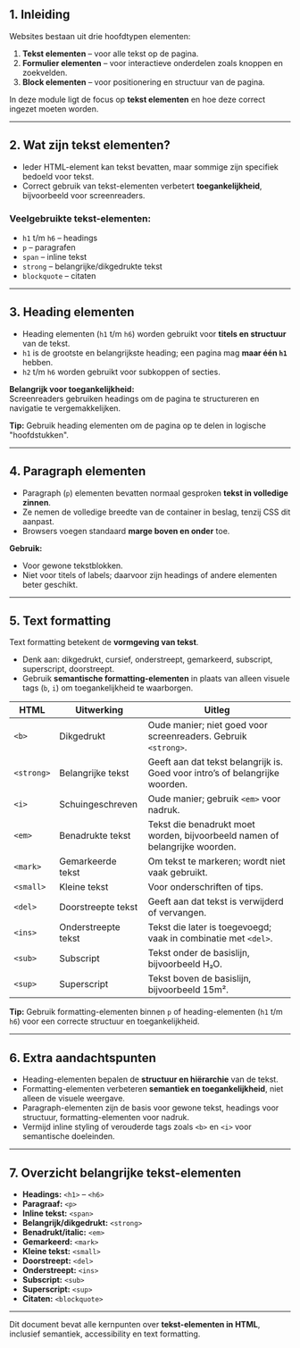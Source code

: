 ## 1. Inleiding

Websites bestaan uit drie hoofdtypen elementen:  

1. **Tekst elementen** – voor alle tekst op de pagina.  
2. **Formulier elementen** – voor interactieve onderdelen zoals knoppen en zoekvelden.  
3. **Block elementen** – voor positionering en structuur van de pagina.  

In deze module ligt de focus op **tekst elementen** en hoe deze correct ingezet moeten worden.

---

## 2. Wat zijn tekst elementen?

- Ieder HTML-element kan tekst bevatten, maar sommige zijn specifiek bedoeld voor tekst.  
- Correct gebruik van tekst-elementen verbetert **toegankelijkheid**, bijvoorbeeld voor screenreaders.  

### Veelgebruikte tekst-elementen:
- `h1` t/m `h6` – headings  
- `p` – paragrafen  
- `span` – inline tekst  
- `strong` – belangrijke/dikgedrukte tekst  
- `blockquote` – citaten  

---

## 3. Heading elementen

- Heading elementen (`h1` t/m `h6`) worden gebruikt voor **titels en structuur** van de tekst.  
- `h1` is de grootste en belangrijkste heading; een pagina mag **maar één `h1`** hebben.  
- `h2` t/m `h6` worden gebruikt voor subkoppen of secties.  

**Belangrijk voor toegankelijkheid:**  
Screenreaders gebruiken headings om de pagina te structureren en navigatie te vergemakkelijken.

**Tip:** Gebruik heading elementen om de pagina op te delen in logische "hoofdstukken".

---

## 4. Paragraph elementen

- Paragraph (`p`) elementen bevatten normaal gesproken **tekst in volledige zinnen**.  
- Ze nemen de volledige breedte van de container in beslag, tenzij CSS dit aanpast.  
- Browsers voegen standaard **marge boven en onder** toe.  

**Gebruik:**  
- Voor gewone tekstblokken.  
- Niet voor titels of labels; daarvoor zijn headings of andere elementen beter geschikt.

---

## 5. Text formatting

Text formatting betekent de **vormgeving van tekst**.  

- Denk aan: dikgedrukt, cursief, onderstreept, gemarkeerd, subscript, superscript, doorstreept.  
- Gebruik **semantische formatting-elementen** in plaats van alleen visuele tags (`b`, `i`) om toegankelijkheid te waarborgen.  

| HTML | Uitwerking | Uitleg |
|------|-----------|--------|
| `<b>` | Dikgedrukt | Oude manier; niet goed voor screenreaders. Gebruik `<strong>`. |
| `<strong>` | Belangrijke tekst | Geeft aan dat tekst belangrijk is. Goed voor intro’s of belangrijke woorden. |
| `<i>` | Schuingeschreven | Oude manier; gebruik `<em>` voor nadruk. |
| `<em>` | Benadrukte tekst | Tekst die benadrukt moet worden, bijvoorbeeld namen of belangrijke woorden. |
| `<mark>` | Gemarkeerde tekst | Om tekst te markeren; wordt niet vaak gebruikt. |
| `<small>` | Kleine tekst | Voor onderschriften of tips. |
| `<del>` | Doorstreepte tekst | Geeft aan dat tekst is verwijderd of vervangen. |
| `<ins>` | Onderstreepte tekst | Tekst die later is toegevoegd; vaak in combinatie met `<del>`. |
| `<sub>` | Subscript | Tekst onder de basislijn, bijvoorbeeld H₂O. |
| `<sup>` | Superscript | Tekst boven de basislijn, bijvoorbeeld 15m². |

**Tip:** Gebruik formatting-elementen binnen `p` of heading-elementen (`h1` t/m `h6`) voor een correcte structuur en toegankelijkheid.

---

## 6. Extra aandachtspunten

- Heading-elementen bepalen de **structuur en hiërarchie** van de tekst.  
- Formatting-elementen verbeteren **semantiek en toegankelijkheid**, niet alleen de visuele weergave.  
- Paragraph-elementen zijn de basis voor gewone tekst, headings voor structuur, formatting-elementen voor nadruk.  
- Vermijd inline styling of verouderde tags zoals `<b>` en `<i>` voor semantische doeleinden.

---

## 7. Overzicht belangrijke tekst-elementen

- **Headings:** `<h1>` – `<h6>`  
- **Paragraaf:** `<p>`  
- **Inline tekst:** `<span>`  
- **Belangrijk/dikgedrukt:** `<strong>`  
- **Benadrukt/italic:** `<em>`  
- **Gemarkeerd:** `<mark>`  
- **Kleine tekst:** `<small>`  
- **Doorstreept:** `<del>`  
- **Onderstreept:** `<ins>`  
- **Subscript:** `<sub>`  
- **Superscript:** `<sup>`  
- **Citaten:** `<blockquote>`  

---

Dit document bevat alle kernpunten over **tekst-elementen in HTML**, inclusief semantiek, accessibility en text formatting.
